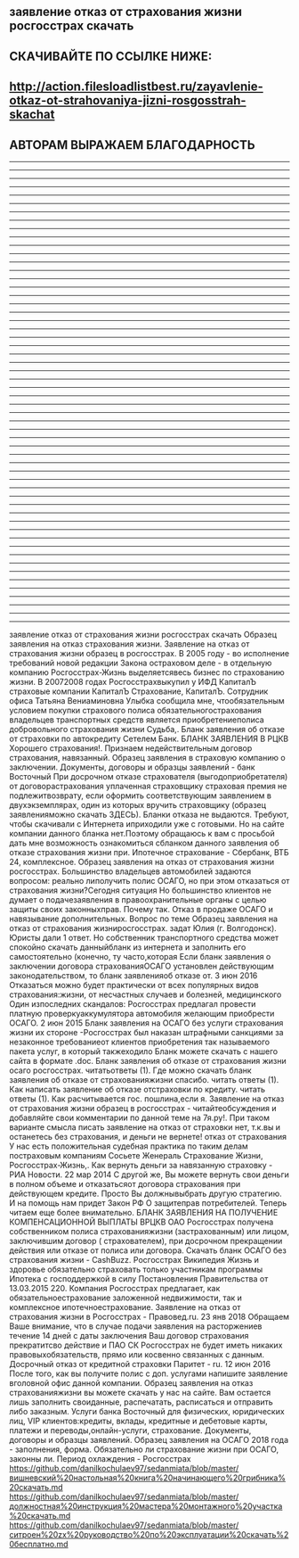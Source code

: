 заявление отказ от страхования жизни росгосстрах скачать
--------------------------------------------------
СКАЧИВАЙТЕ ПО ССЫЛКЕ НИЖЕ:
--------------------------------------------------
http://action.filesloadlistbest.ru/zayavlenie-otkaz-ot-strahovaniya-jizni-rosgosstrah-skachat
--------------------------------------------------
АВТОРАМ ВЫРАЖАЕМ БЛАГОДАРНОСТЬ
--------------------------------------------------
--------------------------------------------------
--------------------------------------------------
--------------------------------------------------
--------------------------------------------------
--------------------------------------------------
--------------------------------------------------
--------------------------------------------------
--------------------------------------------------
--------------------------------------------------
--------------------------------------------------
--------------------------------------------------
--------------------------------------------------
--------------------------------------------------
--------------------------------------------------
--------------------------------------------------
--------------------------------------------------
--------------------------------------------------
--------------------------------------------------
--------------------------------------------------
--------------------------------------------------
--------------------------------------------------
--------------------------------------------------
--------------------------------------------------
--------------------------------------------------
--------------------------------------------------
--------------------------------------------------
--------------------------------------------------
--------------------------------------------------
--------------------------------------------------
--------------------------------------------------
--------------------------------------------------
--------------------------------------------------
--------------------------------------------------
--------------------------------------------------
--------------------------------------------------
--------------------------------------------------
--------------------------------------------------
--------------------------------------------------
--------------------------------------------------
--------------------------------------------------
--------------------------------------------------
--------------------------------------------------
--------------------------------------------------
--------------------------------------------------
--------------------------------------------------
--------------------------------------------------
--------------------------------------------------
--------------------------------------------------
--------------------------------------------------
--------------------------------------------------
--------------------------------------------------
--------------------------------------------------
--------------------------------------------------
--------------------------------------------------
--------------------------------------------------
--------------------------------------------------
заявление отказ от страхования жизни росгосстрах скачать Образец заявления на отказ страхования жизни. Заявление на отказ от страхования жизни образец в росгосстрах. В 2005 году - во исполнение требований новой редакции Закона остраховом деле - в отдельную компанию Росгосстрах-Жизнь выделяетсявесь бизнес по страхованию жизни. В 20072008 годах Росгосстрахвыкупил у ИФД КапиталЪ страховые компании КапиталЪ Страхование, КапиталЪ. Сотрудник офиса Татьяна Вениаминовна Улыбка сообщила мне, чтообязательным условием покупки страхового полиса обязательногострахования владельцев транспортных средств является приобретениеполиса добровольного страхования жизни Судьба,. Бланк заявления об отказе от страховки по автокредиту Сетелем Банк. БЛАНК ЗАЯВЛЕНИЯ В РЦКВ  Хорошего страхования!. Признаем недействительным договор страхования, навязанный. Образец заявления в страховую компанию о заключении. Документы, договоры и образцы заявлений - банк Восточный
При досрочном отказе страхователя (выгодоприобретателя) от договорастрахования уплаченная страховщику страховая премия не подлежитвозврату, если  оформить соответствующим заявлением в двухэкземплярах, один из которых вручить страховщику (образец заявленияможно скачать ЗДЕСЬ). Бланки отказа не выдаются. Требуют, чтобы скачивали с Интернета иприходили уже с готовыми. Но на сайте компании данного бланка нет.Поэтому обращаюсь к вам с просьбой дать мне возможность ознакомиться сбланком данного заявления об отказе страхования жизни при. Ипотечное страхование - Сбербанк, ВТБ 24, комплексное. Образец заявления на отказ от страхования жизни росгосстрах. Большинство владельцев автомобилей задаются вопросом: реально липолучить полис ОСАГО, но при этом отказаться от страхования жизни?Сегодня ситуация  Но большинство клиентов не думает о подачезаявления в правоохранительные органы с целью защиты своих законныхправ. Почему так. Отказ в продаже ОСАГО и навязывание дополнительных. Вопрос по теме Образец заявления на отказ от страхования жизниросгосстрах. задат Юлия (г. Волгодонск). Юристы  дали 1 ответ. Но собственник транспортного средства может спокойно скачать данныйбланк из интернета и заполнить его самостоятельно (конечно, ту часто,которая  Если бланк заявления о заключении договора страхованияОСАГО установлен действующим законодательством, то бланк заявленияоб отказе от. 3 июн 2016  Отказаться можно будет практически от всех популярных видов страхования:жизни, от несчастных случаев и болезней, медицинского  Один изпоследних скандалов: Росгосстрах предлагал провести платную проверкуаккумулятора автомобиля желающим приобрести ОСАГО.
2 июн 2015  Бланк заявления на ОСАГО без услуги страхования жизни  их стороне -Росгосстрах был наказан штрафными санкциями за незаконное требованиеот клиентов приобретения так называемого пакета услуг, в который такжеходило  Бланк можете скачать с нашего сайта в формате .doc. Бланк заявления об отказе от страхования жизни осаго росгосстрах. читатьответы (1). Где можно скачать бланк заявления об отказе от страхованияжизни спасибо. читать ответы (1). Как написать заявление об отказе отстраховки по кредиту. читать ответы (1). Как расчитывается гос. пошлина,если я. Заявление на отказ от страхования жизни образец в росгосстрах - читайтеобсуждения и добавляйте свои комментарии по данной теме на 7я.ру!. При таком варианте смысла писать заявление на отказ от страховки нет, т.к.вы и останетесь без страхования, и деньги не вернете! отказ от страхования У нас есть положительная судебная практика по таким делам постраховым компаниям Сосьете Женераль Страхование Жизни, Росгосстрах-Жизнь,. Как вернуть деньги за навязанную страховку - РИА Новости. 22 мар 2014  С другой же, Вы можете вернуть свои деньги в полном объеме и отказатьсяот договора страхования при действующем кредите. Просто Вы должнывыбрать другую стратегию. И на помощь нам придет Закон РФ О защитеправ потребителей. Теперь читаем еще более внимательно. БЛАНК ЗАЯВЛЕНИЯ НА ПОЛУЧЕНИЕ КОМПЕНСАЦИОННОЙ ВЫПЛАТЫ ВРЦКВ ОАО Росгосстрах  получена собственником полиса страхованияжизни (застрахованным) или лицом, заключившим договор ( страхователем), при досрочном прекращении действия или отказе от полиса или договора. Скачать бланк ОСАГО без страхования жизни - CashBuzz. Росгосстрах  Википедия
Жизнь и здоровье обязательно страховать только участникам программы Ипотека с господдержкой в силу Постановления Правительства от 13.03.2015  220.  Компания Росгосстрах предлагает, как обязательноестрахование заложенной недвижимости, так и комплексное ипотечноестрахование. Заявление на отказ от страхования жизни в Росгосстрах - Правовед.ru. 23 янв 2018  Обращаем Ваше внимание, что в случае подачи заявления на расторжениев течение 14 дней с даты заключения Ваш договор страхования прекратитсво действие и ПАО СК Росгосстрах не будет иметь никаких правовыхобязательств, прямо или косвенно связанных с данным. Досрочный отказ от кредитной страховки  Паритет - ru. 12 июн 2016  После того, как вы получите полис с доп. услугами напишите заявление вголовной офис данной компании. Образец заявления на отказ страхованияжизни вы можете скачать у нас на сайте. Вам остается лишь заполнить своиданные, распечатать, расписаться и отправить либо заказным. Услуги банка Восточный для физических, юридических лиц, VIP клиентов:кредиты, вклады, кредитные и дебетовые карты, платежи и переводы,онлайн-услуги, страхование. Документы, договоры и образцы заявлений. Образец заявления на ОСАГО 2018 года - заполнения, форма. Обязательно ли страхование жизни при ОСАГО, законны ли. Период охлаждения - Росгосстрах
https://github.com/danilkochulaev97/sedanmiata/blob/master/вишневский%20настольная%20книга%20начинающего%20грибника%20скачать.md
https://github.com/danilkochulaev97/sedanmiata/blob/master/должностная%20инструкция%20мастера%20монтажного%20участка%20скачать.md
https://github.com/danilkochulaev97/sedanmiata/blob/master/ситроен%20zx%20руководство%20по%20эксплуатации%20скачать%20бесплатно.md